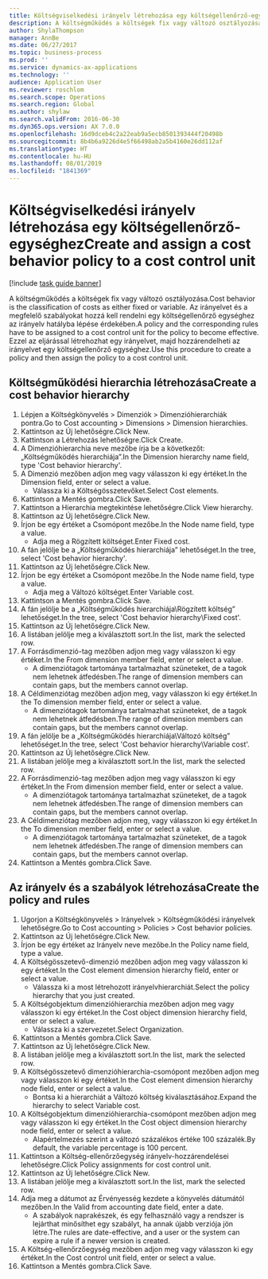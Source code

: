 ```yaml
---
title: Költségviselkedési irányelv létrehozása egy költségellenőrző-egységhez
description: A költségműködés a költségek fix vagy változó osztályozása.
author: ShylaThompson
manager: AnnBe
ms.date: 06/27/2017
ms.topic: business-process
ms.prod: ''
ms.service: dynamics-ax-applications
ms.technology: ''
audience: Application User
ms.reviewer: roschlom
ms.search.scope: Operations
ms.search.region: Global
ms.author: shylaw
ms.search.validFrom: 2016-06-30
ms.dyn365.ops.version: AX 7.0.0
ms.openlocfilehash: 16d9dceb4c2a22eab9a5ecb8501393444f20498b
ms.sourcegitcommit: 8b4b6a9226d4e5f66498ab2a5b4160e26dd112af
ms.translationtype: HT
ms.contentlocale: hu-HU
ms.lasthandoff: 08/01/2019
ms.locfileid: "1841369"
---
```

# <a name="create-and-assign-a-cost-behavior-policy-to-a-cost-control-unit"></a><span data-ttu-id="bc5a3-103">Költségviselkedési irányelv létrehozása egy költségellenőrző-egységhez</span><span class="sxs-lookup"><span data-stu-id="bc5a3-103">Create and assign a cost behavior policy to a cost control unit</span></span>

[!include [task guide banner](../../includes/task-guide-banner.md)]

<span data-ttu-id="bc5a3-104">A költségműködés a költségek fix vagy változó osztályozása.</span><span class="sxs-lookup"><span data-stu-id="bc5a3-104">Cost behavior is the classification of costs as either fixed or variable.</span></span> <span data-ttu-id="bc5a3-105">Az irányelvet és a megfelelő szabályokat hozzá kell rendelni egy költségellenőrző egységhez az irányelv hatályba lépése érdekében.</span><span class="sxs-lookup"><span data-stu-id="bc5a3-105">A policy and the corresponding rules have to be assigned to a cost control unit for the policy to become effective.</span></span> <span data-ttu-id="bc5a3-106">Ezzel az eljárással létrehozhat egy irányelvet, majd hozzárendelheti az irányelvet egy költségellenőrző egységhez.</span><span class="sxs-lookup"><span data-stu-id="bc5a3-106">Use this procedure to create a policy and then assign the policy to a cost control unit.</span></span>


## <a name="create-a-cost-behavior-hierarchy"></a><span data-ttu-id="bc5a3-107">Költségműködési hierarchia létrehozása</span><span class="sxs-lookup"><span data-stu-id="bc5a3-107">Create a cost behavior hierarchy</span></span>
1. <span data-ttu-id="bc5a3-108">Lépjen a Költségkönyvelés > Dimenziók > Dimenzióhierarchiák pontra.</span><span class="sxs-lookup"><span data-stu-id="bc5a3-108">Go to Cost accounting > Dimensions > Dimension hierarchies.</span></span>
2. <span data-ttu-id="bc5a3-109">Kattintson az Új lehetőségre.</span><span class="sxs-lookup"><span data-stu-id="bc5a3-109">Click New.</span></span>
3. <span data-ttu-id="bc5a3-110">Kattintson a Létrehozás lehetőségre.</span><span class="sxs-lookup"><span data-stu-id="bc5a3-110">Click Create.</span></span>
4. <span data-ttu-id="bc5a3-111">A Dimenzióhierarchia neve mezőbe írja be a következőt: „Költségműködés hierarchiája”.</span><span class="sxs-lookup"><span data-stu-id="bc5a3-111">In the Dimension hierarchy name field, type 'Cost behavior hierarchy'.</span></span>
5. <span data-ttu-id="bc5a3-112">A Dimenzió mezőben adjon meg vagy válasszon ki egy értéket.</span><span class="sxs-lookup"><span data-stu-id="bc5a3-112">In the Dimension field, enter or select a value.</span></span>
    * <span data-ttu-id="bc5a3-113">Válassza ki a Költségösszetevőket.</span><span class="sxs-lookup"><span data-stu-id="bc5a3-113">Select Cost elements.</span></span>  
6. <span data-ttu-id="bc5a3-114">Kattintson a Mentés gombra.</span><span class="sxs-lookup"><span data-stu-id="bc5a3-114">Click Save.</span></span>
7. <span data-ttu-id="bc5a3-115">Kattintson a Hierarchia megtekintése lehetőségre.</span><span class="sxs-lookup"><span data-stu-id="bc5a3-115">Click View hierarchy.</span></span>
8. <span data-ttu-id="bc5a3-116">Kattintson az Új lehetőségre.</span><span class="sxs-lookup"><span data-stu-id="bc5a3-116">Click New.</span></span>
9. <span data-ttu-id="bc5a3-117">Írjon be egy értéket a Csomópont mezőbe.</span><span class="sxs-lookup"><span data-stu-id="bc5a3-117">In the Node name field, type a value.</span></span>
    * <span data-ttu-id="bc5a3-118">Adja meg a Rögzített költséget.</span><span class="sxs-lookup"><span data-stu-id="bc5a3-118">Enter Fixed cost.</span></span>  
10. <span data-ttu-id="bc5a3-119">A fán jelölje be a „Költségműködés hierarchiája” lehetőséget.</span><span class="sxs-lookup"><span data-stu-id="bc5a3-119">In the tree, select 'Cost behavior hierarchy'.</span></span>
11. <span data-ttu-id="bc5a3-120">Kattintson az Új lehetőségre.</span><span class="sxs-lookup"><span data-stu-id="bc5a3-120">Click New.</span></span>
12. <span data-ttu-id="bc5a3-121">Írjon be egy értéket a Csomópont mezőbe.</span><span class="sxs-lookup"><span data-stu-id="bc5a3-121">In the Node name field, type a value.</span></span>
    * <span data-ttu-id="bc5a3-122">Adja meg a Változó költséget.</span><span class="sxs-lookup"><span data-stu-id="bc5a3-122">Enter Variable cost.</span></span>  
13. <span data-ttu-id="bc5a3-123">Kattintson a Mentés gombra.</span><span class="sxs-lookup"><span data-stu-id="bc5a3-123">Click Save.</span></span>
14. <span data-ttu-id="bc5a3-124">A fán jelölje be a „Költségműködés hierarchiája\Rögzített költség” lehetőséget.</span><span class="sxs-lookup"><span data-stu-id="bc5a3-124">In the tree, select 'Cost behavior hierarchy\Fixed cost'.</span></span>
15. <span data-ttu-id="bc5a3-125">Kattintson az Új lehetőségre.</span><span class="sxs-lookup"><span data-stu-id="bc5a3-125">Click New.</span></span>
16. <span data-ttu-id="bc5a3-126">A listában jelölje meg a kiválasztott sort.</span><span class="sxs-lookup"><span data-stu-id="bc5a3-126">In the list, mark the selected row.</span></span>
17. <span data-ttu-id="bc5a3-127">A Forrásdimenzió-tag mezőben adjon meg vagy válasszon ki egy értéket.</span><span class="sxs-lookup"><span data-stu-id="bc5a3-127">In the From dimension member field, enter or select a value.</span></span>
    * <span data-ttu-id="bc5a3-128">A dimenziótagok tartománya tartalmazhat szüneteket, de a tagok nem lehetnek átfedésben.</span><span class="sxs-lookup"><span data-stu-id="bc5a3-128">The range of dimension members can contain gaps, but the members cannot overlap.</span></span>  
18. <span data-ttu-id="bc5a3-129">A Céldimenziótag mezőben adjon meg, vagy válasszon ki egy értéket.</span><span class="sxs-lookup"><span data-stu-id="bc5a3-129">In the To dimension member field, enter or select a value.</span></span>
    * <span data-ttu-id="bc5a3-130">A dimenziótagok tartománya tartalmazhat szüneteket, de a tagok nem lehetnek átfedésben.</span><span class="sxs-lookup"><span data-stu-id="bc5a3-130">The range of dimension members can contain gaps, but the members cannot overlap.</span></span>  
19. <span data-ttu-id="bc5a3-131">A fán jelölje be a „Költségműködés hierarchiája\Változó költség” lehetőséget.</span><span class="sxs-lookup"><span data-stu-id="bc5a3-131">In the tree, select 'Cost behavior hierarchy\Variable cost'.</span></span>
20. <span data-ttu-id="bc5a3-132">Kattintson az Új lehetőségre.</span><span class="sxs-lookup"><span data-stu-id="bc5a3-132">Click New.</span></span>
21. <span data-ttu-id="bc5a3-133">A listában jelölje meg a kiválasztott sort.</span><span class="sxs-lookup"><span data-stu-id="bc5a3-133">In the list, mark the selected row.</span></span>
22. <span data-ttu-id="bc5a3-134">A Forrásdimenzió-tag mezőben adjon meg vagy válasszon ki egy értéket.</span><span class="sxs-lookup"><span data-stu-id="bc5a3-134">In the From dimension member field, enter or select a value.</span></span>
    * <span data-ttu-id="bc5a3-135">A dimenziótagok tartománya tartalmazhat szüneteket, de a tagok nem lehetnek átfedésben.</span><span class="sxs-lookup"><span data-stu-id="bc5a3-135">The range of dimension members can contain gaps, but the members cannot overlap.</span></span>  
23. <span data-ttu-id="bc5a3-136">A Céldimenziótag mezőben adjon meg, vagy válasszon ki egy értéket.</span><span class="sxs-lookup"><span data-stu-id="bc5a3-136">In the To dimension member field, enter or select a value.</span></span>
    * <span data-ttu-id="bc5a3-137">A dimenziótagok tartománya tartalmazhat szüneteket, de a tagok nem lehetnek átfedésben.</span><span class="sxs-lookup"><span data-stu-id="bc5a3-137">The range of dimension members can contain gaps, but the members cannot overlap.</span></span>  
24. <span data-ttu-id="bc5a3-138">Kattintson a Mentés gombra.</span><span class="sxs-lookup"><span data-stu-id="bc5a3-138">Click Save.</span></span>

## <a name="create-the-policy-and-rules"></a><span data-ttu-id="bc5a3-139">Az irányelv és a szabályok létrehozása</span><span class="sxs-lookup"><span data-stu-id="bc5a3-139">Create the policy and rules</span></span>
1. <span data-ttu-id="bc5a3-140">Ugorjon a Költségkönyvelés > Irányelvek > Költségműködési irányelvek lehetőségre.</span><span class="sxs-lookup"><span data-stu-id="bc5a3-140">Go to Cost accounting > Policies > Cost behavior policies.</span></span>
2. <span data-ttu-id="bc5a3-141">Kattintson az Új lehetőségre.</span><span class="sxs-lookup"><span data-stu-id="bc5a3-141">Click New.</span></span>
3. <span data-ttu-id="bc5a3-142">Írjon be egy értéket az Irányelv neve mezőbe.</span><span class="sxs-lookup"><span data-stu-id="bc5a3-142">In the Policy name field, type a value.</span></span>
4. <span data-ttu-id="bc5a3-143">A Költségösszetevő-dimenzió mezőben adjon meg vagy válasszon ki egy értéket.</span><span class="sxs-lookup"><span data-stu-id="bc5a3-143">In the Cost element dimension hierarchy field, enter or select a value.</span></span>
    * <span data-ttu-id="bc5a3-144">Válassza ki a most létrehozott irányelvhierarchiát.</span><span class="sxs-lookup"><span data-stu-id="bc5a3-144">Select the policy hierarchy that you just created.</span></span>  
5. <span data-ttu-id="bc5a3-145">A Költségobjektum dimenzióhierarchia mezőben adjon meg vagy válasszon ki egy értéket.</span><span class="sxs-lookup"><span data-stu-id="bc5a3-145">In the Cost object dimension hierarchy field, enter or select a value.</span></span>
    * <span data-ttu-id="bc5a3-146">Válassza ki a szervezetet.</span><span class="sxs-lookup"><span data-stu-id="bc5a3-146">Select Organization.</span></span>  
6. <span data-ttu-id="bc5a3-147">Kattintson a Mentés gombra.</span><span class="sxs-lookup"><span data-stu-id="bc5a3-147">Click Save.</span></span>
7. <span data-ttu-id="bc5a3-148">Kattintson az Új lehetőségre.</span><span class="sxs-lookup"><span data-stu-id="bc5a3-148">Click New.</span></span>
8. <span data-ttu-id="bc5a3-149">A listában jelölje meg a kiválasztott sort.</span><span class="sxs-lookup"><span data-stu-id="bc5a3-149">In the list, mark the selected row.</span></span>
9. <span data-ttu-id="bc5a3-150">A Költségösszetevő dimenzióhierarchia-csomópont mezőben adjon meg vagy válasszon ki egy értéket.</span><span class="sxs-lookup"><span data-stu-id="bc5a3-150">In the Cost element dimension hierarchy node field, enter or select a value.</span></span>
    * <span data-ttu-id="bc5a3-151">Bontsa ki a hierarchiát a Változó költség kiválasztásához.</span><span class="sxs-lookup"><span data-stu-id="bc5a3-151">Expand the hierarchy to select Variable cost.</span></span>  
10. <span data-ttu-id="bc5a3-152">A Költségobjektum dimenzióhierarchia-csomópont mezőben adjon meg vagy válasszon ki egy értéket.</span><span class="sxs-lookup"><span data-stu-id="bc5a3-152">In the Cost object dimension hierarchy node field, enter or select a value.</span></span>
    * <span data-ttu-id="bc5a3-153">Alapértelmezés szerint a változó százalékos értéke 100 százalék.</span><span class="sxs-lookup"><span data-stu-id="bc5a3-153">By default, the variable percentage is 100 percent.</span></span>  
11. <span data-ttu-id="bc5a3-154">Kattintson a Költség-ellenőrzőegység irányelv-hozzárendelései lehetőségre.</span><span class="sxs-lookup"><span data-stu-id="bc5a3-154">Click Policy assignments for cost control unit.</span></span>
12. <span data-ttu-id="bc5a3-155">Kattintson az Új lehetőségre.</span><span class="sxs-lookup"><span data-stu-id="bc5a3-155">Click New.</span></span>
13. <span data-ttu-id="bc5a3-156">A listában jelölje meg a kiválasztott sort.</span><span class="sxs-lookup"><span data-stu-id="bc5a3-156">In the list, mark the selected row.</span></span>
14. <span data-ttu-id="bc5a3-157">Adja meg a dátumot az Érvényesség kezdete a könyvelés dátumától mezőben.</span><span class="sxs-lookup"><span data-stu-id="bc5a3-157">In the Valid from accounting date field, enter a date.</span></span>
    * <span data-ttu-id="bc5a3-158">A szabályok naprakészek, és egy felhasználó vagy a rendszer is lejárthat minősíthet egy szabályt, ha annak újabb verziója jön létre.</span><span class="sxs-lookup"><span data-stu-id="bc5a3-158">The rules are date-effective, and a user or the system can expire a rule if a newer version is created.</span></span>  
15. <span data-ttu-id="bc5a3-159">A Költség-ellenőrzőegység mezőben adjon meg vagy válasszon ki egy értéket.</span><span class="sxs-lookup"><span data-stu-id="bc5a3-159">In the Cost control unit field, enter or select a value.</span></span>
16. <span data-ttu-id="bc5a3-160">Kattintson a Mentés gombra.</span><span class="sxs-lookup"><span data-stu-id="bc5a3-160">Click Save.</span></span>

